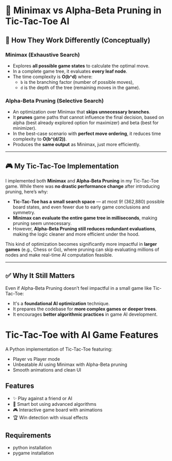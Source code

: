 # 🎯 Minimax vs Alpha-Beta Pruning in Tic-Tac-Toe AI

## 🧠 How They Work Differently (Conceptually)

### Minimax (Exhaustive Search)

- Explores **all possible game states** to calculate the optimal move.
- In a complete game tree, it evaluates **every leaf node**.
- The time complexity is **O(b^d)** where:
  - `b` is the branching factor (number of possible moves),
  - `d` is the depth of the tree (remaining moves in the game).

### Alpha-Beta Pruning (Selective Search)

- An optimization over Minimax that **skips unnecessary branches**.
- It **prunes** game paths that cannot influence the final decision, based on alpha (best already explored option for maximizer) and beta (best for minimizer).
- In the best-case scenario with **perfect move ordering**, it reduces time complexity to **O(b^(d/2))**.
- Produces the **same output** as Minimax, just more efficiently.

---

## 🎮 My Tic-Tac-Toe Implementation

I implemented both **Minimax** and **Alpha-Beta Pruning** in my Tic-Tac-Toe game. While there was **no drastic performance change** after introducing pruning, here’s why:

- **Tic-Tac-Toe has a small search space** — at most 9! (362,880) possible board states, and even fewer due to early game conclusions and symmetry.
- **Minimax can evaluate the entire game tree in milliseconds**, making pruning seem unnecessary.
- However, **Alpha-Beta Pruning still reduces redundant evaluations**, making the logic cleaner and more efficient under the hood.

This kind of optimization becomes significantly more impactful in **larger games** (e.g., Chess or Go), where pruning can skip evaluating millions of nodes and make real-time AI computation feasible.

---

## ✅ Why It Still Matters

Even if Alpha-Beta Pruning doesn’t feel impactful in a small game like Tic-Tac-Toe:

- It's a **foundational AI optimization** technique.
- It prepares the codebase for **more complex games or deeper trees**.
- It encourages **better algorithmic practices** in game AI development.

# Tic-Tac-Toe with AI Game Features 

A Python implementation of Tic-Tac-Toe featuring:
- Player vs Player mode
- Unbeatable AI using Minimax with Alpha-Beta pruning
- Smooth animations and clean UI

## Features
- ✨ Play against a friend or AI
- 🤖 Smart bot using advanced algorithms
- 🎮 Interactive game board with animations
- 🏆 Win detection with visual effects

## Requirements
- python installation
- pygame installation 

